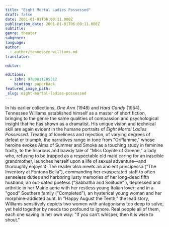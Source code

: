 ```yaml
---
title: "Eight Mortal Ladies Possessed"
draft: false
date: 2001-01-01T06:00:11.000Z
publication_date: 2001-01-01T06:00:11.000Z
subtitle:
genre: theater
subgenre:
language:
author:
  - author/tennessee-williams.md
translator:

editor:

editions:
  - isbn: 9780811205312
    binding: paperback
featured_image_path:
_slug: eight-mortal-ladies-possessed
---
```


In his earlier collections, _One Arm_ (1948) and _Hard Candy_ (1954), Tennessee Williams established himself as a master of short fiction, bringing to the genre the same qualities of compassion and psychological insight that he has shown as a dramatist. His unique vision and technical skill are again evident in the humane portraits of _Eight Mortal Ladies Possessed_. Treating of loneliness and rejection, of varying degrees of defeat or triumph, the narratives range in tone from "Oriflamme," whose heroine evokes Alma of Summer and Smoke as a touching study in feminine frailty, to the hilarious and bawdy tale of "Miss Coynte of Greene," a lady who, refusing to be trapped as a respectable old maid caring for an irascible grandmother, launches herself upon a life of sexual adventure––and thoroughly enjoys it. The reader also meets an ancient principessa ("The Inventory at Fontana Bella"), commanding her exasperated staff to often senseless duties and harboring lusty memories of her long-dead fifth husband; an out-dated poetess ("Sabbatha and Solitude" ), depressed and arthritic in her Maine aerie with her restless young Italian lover; and in a "good" Southern family ("Completed"), an hysterical young woman and her morphine-addicted aunt. In "Happy August the Tenth," the lead story, Williams sensitively depicts two women with antagonisms too deep to solve, yet held together by needs too profound to ignore. Real people all of them, each one saving in her own way: "If you can’t whisper, then it is wise to shout."

